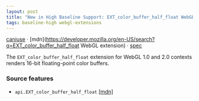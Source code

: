 ```yaml
---
layout: post
title: "New in High Baseline Support: EXT_color_buffer_half_float WebGL extension"
tags: baseline-high webgl-extensions
---
```


[caniuse](https://caniuse.com/?search=ext-color-buffer-half-float) · [mdn](https://developer.mozilla.org/en-US/search?q=EXT_color_buffer_half_float WebGL extension) · [spec](https://registry.khronos.org/webgl/extensions/EXT_color_buffer_half_float/)

The `EXT_color_buffer_half_float` extension for WebGL 1.0 and 2.0 contexts renders 16-bit floating-point color buffers.

### Source features

- ``api.EXT_color_buffer_half_float`` [[mdn]](https://developer.mozilla.org/en-US/search?q=api.EXT_color_buffer_half_float)
